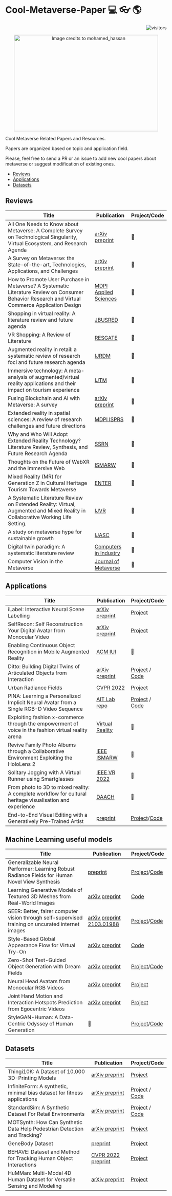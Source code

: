 # Cool-Metaverse-Paper :computer: :eyeglasses: :earth_americas: 

<p align="right">
<a><img src="https://visitor-badge.laobi.icu/badge?page_id=lorenzo-stacchio.Cool-Metaverse-Paper" alt="visitors"></a>
</p>




<p align="center">
<img width="450" height="300" src="https://cdn.pixabay.com/photo/2021/11/11/16/54/metaverse-6786713_960_720.png" alt="Image credits to mohamed_hassan" title="Image credits to mohamed_hassan" >
</p>



Cool Metaverse Related Papers and Resources.

Papers are organized based on topic and application field.

Please, feel free to send a PR or an issue to add new cool papers about metaverse or suggest modification of existing ones.

* [Reviews](#reviews)  
* [Applications](#applications)  
* [Datasets](#datasets)  


## Reviews
| Title  | Publication | Project/Code|
| ------------- | ------------- |-----------------------------------------------------------------------------------------------------------------| 
| All One Needs to Know about Metaverse: A Complete Survey on Technological Singularity, Virtual Ecosystem, and Research Agenda| [arXiv preprint](https://arxiv.org/pdf/2110.05352.pdf) | :no_entry_sign:|
| A Survey on Metaverse: the State-of-the-art, Technologies, Applications, and Challenges| [arXiv preprint](https://arxiv.org/abs/2111.09673) | :no_entry_sign:|
| How to Promote User Purchase in Metaverse? A Systematic Literature Review on Consumer Behavior Research and Virtual Commerce Application Design | [MDPI Applied Sciences](https://doi.org/10.3390/app112311087) | :no_entry_sign:|
| Shopping in virtual reality: A literature review and future agenda | [JBUSRED](https://doi.org/10.1016/j.jbusres.2021.04.075) | :no_entry_sign:|
| VR Shopping: A Review of Literature | [RESGATE](https://www.researchgate.net/publication/342492592_VR_Shopping_A_Review_of_Literature) | :no_entry_sign:|
| Augmented reality in retail: a systematic review of research foci and future research agenda | [IJRDM](http://dx.doi.org/10.1108/IJRDM-11-2020-0472) | :no_entry_sign:|
| Immersive technology: A meta-analysis of augmented/virtual reality applications and their impact on tourism experience | [IJTM](https://www.sciencedirect.com/science/article/pii/S0261517722000474?casa_token=U7hY499w9soAAAAA:d3H24dyx3NNsxj_hJP55qWKE3jLTeW8j4xCiwPXpbn2sccYLhaGA3sUZsRUNqYRraUEqPCfV) | :no_entry_sign:|
| Fusing Blockchain and AI with Metaverse: A survey | [arXiv preprint](https://arxiv.org/pdf/2201.03201.pdf) | :no_entry_sign:|
| Extended reality in spatial sciences: A review of research challenges and future directions | [MDPI ISPRS](https://www.mdpi.com/2220-9964/9/7/439) | :no_entry_sign:|
| Why and Who Will Adopt Extended Reality Technology? Literature Review, Synthesis, and Future Research Agenda | [SSRN](https://papers.ssrn.com/sol3/papers.cfm?abstract_id=3300469) | :no_entry_sign:|
| Thoughts on the Future of WebXR and the Immersive Web | [ISMARW](https://ieeexplore.ieee.org/document/8699303) | :no_entry_sign:|
| Mixed Reality (MR) for Generation Z in Cultural Heritage Tourism Towards Metaverse | [ENTER](https://doi.org/10.1007/978-3-030-94751-4_2) | :no_entry_sign:|
| A Systematic Literature Review on Extended Reality: Virtual, Augmented and Mixed Reality in Collaborative Working Life Setting.  | [IJVR](https://ijvr.eu/article/view/4620) | :no_entry_sign:|
| A study on metaverse hype for sustainable growth  | [IJASC](https://doi.org/10.7236/IJASC.2021.10.3.72) | :no_entry_sign:|
| Digital twin paradigm: A systematic literature review  | [Computers in Industry](https://doi.org/10.1016/j.compind.2021.103469) | :no_entry_sign:|
| Computer Vision in the Metaverse | [Journal of Metaverse](https://dergipark.org.tr/tr/download/article-file/2167684#:~:text=Computer%20vision%2C%20in%20XR%20applications,vision%20and%20represented%20as%20avatars.) | :no_entry_sign:|


## Applications
| Title  | Publication | Project/Code|
| ------------- | ------------- |-----------------------------------------------------------------------------------------------------------------|
| iLabel: Interactive Neural Scene Labelling | [arXiv preprint](https://arxiv.org/pdf/2111.14637.pdf) |  [Project](https://edgarsucar.github.io/ilabel/) |
| SelfRecon: Self Reconstruction Your Digital Avatar from Monocular Video | [arXiv preprint](https://arxiv.org/pdf/2201.12792.pdf) | [Project](https://jby1993.github.io/SelfRecon/)|
| Enabling Continuous Object Recognition in Mobile Augmented Reality | [ACM IUI](https://dl.acm.org/doi/pdf/10.1145/3490100.3516459) |:no_entry_sign:|
| Ditto: Building Digital Twins of Articulated Objects from Interaction | [arXiv preprint](https://arxiv.org/pdf/2202.08227.pdf) | [Project](https://ut-austin-rpl.github.io/Ditto/) / [Code](https://github.com/UT-Austin-RPL/Ditto) |
| Urban Radiance Fields | [CVPR 2022](https://urban-radiance-fields.github.io/images/go_urf.pdf) | [Project](https://urban-radiance-fields.github.io/) |
| PINA: Learning a Personalized Implicit Neural Avatar from a Single RGB-D Video Sequence | [AIT Lab repo](https://ait.ethz.ch/projects/2022/pina/downloads/main.pdf) |  [Project](https://zj-dong.github.io/pina/) / [Code](https://github.com/zj-dong/pina) |
| Exploiting fashion x-commerce through the empowerment of voice in the fashion virtual reality arena | [Virtual Reality](https://doi.org/10.1007/s10055-021-00602-6) | :no_entry_sign:|
|Revive Family Photo Albums through a Collaborative Environment Exploiting the HoloLens 2| [IEEE ISMARW](https://ieeexplore.ieee.org/abstract/document/9585874)|:no_entry_sign:|
|Solitary Jogging with A Virtual Runner using Smartglasses| [IEEE VR 2022](https://ieeevr.org/2022/program/papers/)|:no_entry_sign:|
|From photo to 3D to mixed reality: A complete workflow for cultural heritage visualisation and experience| [DAACH](https://www.sciencedirect.com/science/article/pii/S2212054819300153?casa_token=Noo8KkORO-UAAAAA:PSrAWm5Ddm0G8Of41JH9NDPSrwV5RKAzPambW9ufqf9N8WmBoWkK1rCxW1sVdxZ5Gl-FVi-XNw)|:no_entry_sign:|
|End-to-End Visual Editing with a Generatively Pre-Trained Artist| [preprint](https://www.robots.ox.ac.uk/~abrown/E2EVE/resources/E2EVE.pdf)|[Project](https://www.robots.ox.ac.uk/~abrown/E2EVE/)/[Code](https://github.com/Andrew-Brown1/E2EVE)|


## Machine Learning useful models
| Title  | Publication | Project/Code|
| ------------- | ------------- |-----------------------------------------------------------------------------------------------------------------|
|Generalizable Neural Performer: Learning Robust Radiance Fields for Human Novel View Synthesis| [preprint](https://generalizable-neural-performer.github.io/static/gnr.pdf)|[Project](https://generalizable-neural-performer.github.io/)/[Code](https://github.com/generalizable-neural-performer/gnr)|
|Learning Generative Models of Textured 3D Meshes from Real-World Images| [arXiv preprint](https://arxiv.org/pdf/2103.15627.pdf)|[Code](https://github.com/dariopavllo/textured-3d-gan)|
| SEER: Better, fairer computer vision through self-supervised training on uncurated internet images | [arXiv preprint](https://arxiv.org/abs/2202.08360) [2103.01988](https://arxiv.org/abs/2103.01988) | [Project](https://ai.facebook.com/blog/seer-10b-better-fairer-computer-vision-through-self-supervised-learning-training-on-diverse-datasets)/[Code](https://github.com/facebookresearch/vissl/tree/main/projects/SEER/)|
|Style-Based Global Appearance Flow for Virtual Try-On| [arXiv preprint](https://arxiv.org/pdf/2204.01696.pdf6)|[Code](https://github.com/SenHe/Flow-Style-VTON/)|
|Zero-Shot Text-Guided Object Generation with Dream Fields| [arXiv preprint](https://arxiv.org/abs/2112.01455)|[Project](https://ajayj.com/dreamfields)/[Code](https://github.com/google-research/google-research/tree/master/dreamfields)|
|Neural Head Avatars from Monocular RGB Videos| [arXiv preprint](https://arxiv.org/pdf/2112.01554.pdf)|[Project](https://philgras.github.io/neural_head_avatars/neural_head_avatars.html)|
|Joint Hand Motion and Interaction Hotspots Prediction from Egocentric Videos| [arXiv preprint](https://arxiv.org/pdf/2204.01696.pdf)|[Project](https://stevenlsw.github.io/hoi-forecast/)|
|StyleGAN-Human: A Data-Centric Odyssey of Human Generation| :no_entry_sign: |[Project](github.com)/[Code](https://github.com/stylegan-human/StyleGAN-Human)|



## Datasets
| Title  | Publication | Project/Code|
| ------------- | ------------- |-----------------------------------------------------------------------------------------------------------------| 
| Thingi10K: A Dataset of 10,000 3D-Printing Models |  [arXiv preprint](https://arxiv.org/pdf/1605.04797.pdf) | [Project](https://ten-thousand-models.appspot.com/) |
| InfiniteForm: A synthetic, minimal bias dataset for fitness applications | [arXiv preprint](https://arxiv.org/abs/2110.01330.pdf) | [Project](https://toinfinity.ai/) / [Code](https://github.com/toinfinityai/InfiniteRep)|
| StandardSim: A Synthetic Dataset For Retail Environments | [arXiv preprint](https://arxiv.org/pdf/2202.02418.pdf) | [Project](https://standard-ai.github.io/Standard-Sim/) / [Code](https://github.com/standard-ai/Standard-Sim)|
| MOTSynth: How Can Synthetic Data Help Pedestrian Detection and Tracking? | [arXiv preprint](https://arxiv.org/pdf/2108.09518.pdf) | [Project](https://aimagelab.ing.unimore.it/imagelab/page.asp?IdPage=42)|
| GeneBody Dataset | [preprint](https://generalizable-neural-performer.github.io/static/gnr.pdf) | [Project](https://generalizable-neural-performer.github.io/genebody.html)|
| BEHAVE: Dataset and Method for Tracking Human Object Interactions | [CVPR 2022 preprint](http://virtualhumans.mpi-inf.mpg.de/papers/bhatnagar22behave/behave.pdf) | [Project](https://virtualhumans.mpi-inf.mpg.de/behave/)|
| HuMMan: Multi-Modal 4D Human Dataset for Versatile Sensing and Modeling | [arXiv preprint](https://arxiv.org/pdf/2204.13686.pdf) | [Project](https://caizhongang.github.io/projects/HuMMan/)|
